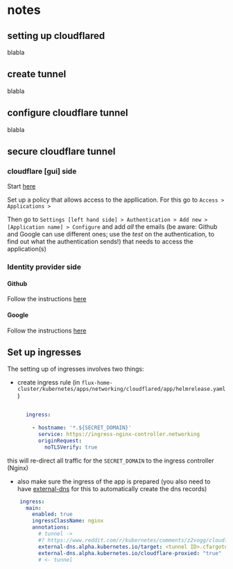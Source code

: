 # notes

## setting up cloudflared

blabla

## create tunnel

blabla

## configure cloudflare tunnel

blabla

## secure cloudflare tunnel

### cloudflare [gui] side

Start [here](https://one.dash.cloudflare.com/1443fe12026b33d56dcc26a9deed0667/home)

Set up a policy that allows access to the appllication. For this go to `Access > Applications > `

Then go to `Settings [left hand side] > Authentication > Add new > [Application name] > Configure` and add *all* the emails 
(be aware: Github and Google can use different ones; use the *test* on the authentication, to find out what the authentication sends!) that needs to access the application(s)

### Identity provider side

#### Github

Follow the instructions [here](https://one.dash.cloudflare.com/1443fe12026b33d56dcc26a9deed0667/settings/authentication/idp/add/github)

#### Google

Follow the instructions [here](https://one.dash.cloudflare.com/1443fe12026b33d56dcc26a9deed0667/settings/authentication/idp/add/google)

## Set up ingresses

The setting up of ingresses involves two things:

- create ingress rule (in `flux-home-cluster/kubernetes/apps/networking/cloudflared/app/helmrelease.yaml`)

```yaml

      ingress:
          
        - hostname: '*.${SECRET_DOMAIN}'
          service: https://ingress-nginx-controller.networking
          originRequest:
            noTLSVerify: true    
```

this will re-direct all traffic for the `SECRET_DOMAIN` to the ingress controller (Nginx)

- also make sure the ingress of the app is prepared (you also need to have [external-dns]() for this to automatically create the dns records)

```yaml
    ingress:
      main:
        enabled: true
        ingressClassName: nginx
        annotations:
          # tunnel ->
          #? https://www.reddit.com/r/kubernetes/comments/z2vogg/cloudflare_and_ingressnginx/
          external-dns.alpha.kubernetes.io/target: <tunnel ID>.cfargotunnel.com
          external-dns.alpha.kubernetes.io/cloudflare-proxied: "true"
          # <- tunnel
```          
